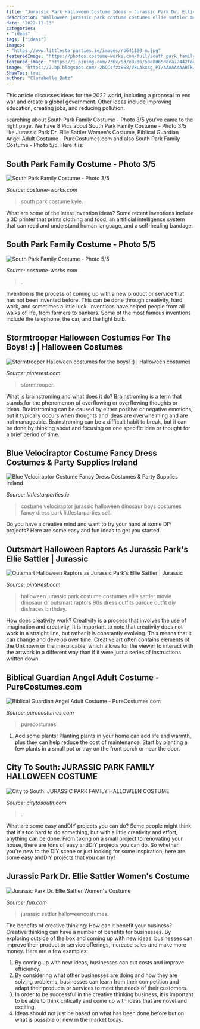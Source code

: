 ```yaml
---
title: "Jurassic Park Halloween Costume Ideas ~ Jurassic Park Dr. Ellie Sattler Women&#039;s Costume"
description: "Halloween jurassic park costume costumes ellie sattler movie dinosaur dr outsmart raptors 90s dress outfits parque outfit diy disfraces birthday"
date: "2022-11-13"
categories:
- "ideas"
tags: ["ideas"]
images:
- "https://www.littlestarparties.ie/images/rb641180_m.jpg"
featuredImage: "https://photos.costume-works.com/full/south_park_family4.jpg"
featured_image: "https://i.pinimg.com/736x/53/e8/d6/53e8d65d8ca72442fa4a4df79a989961.jpg"
image: "https://2.bp.blogspot.com/-2bQCsfzz8S8/VkLAkxsg_PI/AAAAAAAABTk/NOvhqxWNwQA/s1600/IMG_7860.jpg"
ShowToc: true
author: "Clarabelle Batz"
---
```



This article discusses ideas for the 2022 world, including a proposal to end war and create a global government. Other ideas include improving education, creating jobs, and reducing pollution.

	

		
searching about South Park Family Costume - Photo 3/5 you've came to the right page. We have 8 Pics about South Park Family Costume - Photo 3/5 like Jurassic Park Dr. Ellie Sattler Women&#039;s Costume, Biblical Guardian Angel Adult Costume - PureCostumes.com and also South Park Family Costume - Photo 5/5. Here it is:
		
    
## South Park Family Costume - Photo 3/5

<img loading=lazy src="https://photos.costume-works.com/full/south_park_family2.jpg" onerror="this.onerror=null;this.src='https://tse1.mm.bing.net/th?id=OIP.FaIPtbdrEk_xHTDuH9cfZAHaKH&amp;pid=15.1';" alt="South Park Family Costume - Photo 3/5">

_Source: costume-works.com_

>south park costume kyle. 

	

What are some of the latest invention ideas?
Some recent inventions include a 3D printer that prints clothing and food, an artificial intelligence system that can read and understand human language, and a self-healing bandage.

    
## South Park Family Costume - Photo 5/5

<img loading=lazy src="https://photos.costume-works.com/full/south_park_family4.jpg" onerror="this.onerror=null;this.src='https://tse3.mm.bing.net/th?id=OIP.AGP23QqMLpU7EZhEAmQmOQHaKy&amp;pid=15.1';" alt="South Park Family Costume - Photo 5/5">

_Source: costume-works.com_

>. 

	

Invention is the process of coming up with a new product or service that has not been invented before. This can be done through creativity, hard work, and sometimes a little luck. Inventions have helped people from all walks of life, from farmers to bankers. Some of the most famous inventions include the telephone, the car, and the light bulb.

    
## Stormtrooper Halloween Costumes For The Boys! :) | Halloween Costumes

<img loading=lazy src="https://i.pinimg.com/originals/e1/5f/76/e15f76e28be15f1cbcb93064a8a627bd.jpg" onerror="this.onerror=null;this.src='https://tse1.mm.bing.net/th?id=OIP.GgrBwlyCdofU14-DoCoO9QHaNi&amp;pid=15.1';" alt="Stormtrooper Halloween costumes for the boys! :) | Halloween costumes">

_Source: pinterest.com_

>stormtrooper. 

	

What is brainstroming and what does it do?
Brainstroming is a term that stands for the phenomenon of overflowing or overflowing thoughts or ideas. Brainstroming can be caused by either positive or negative emotions, but it typically occurs when thoughts and ideas are overwhelming and are not manageable. Brainstroming can be a difficult habit to break, but it can be done by thinking about and focusing on one specific idea or thought for a brief period of time.

    
## Blue Velociraptor Costume Fancy Dress Costumes &amp; Party Supplies Ireland

<img loading=lazy src="https://www.littlestarparties.ie/images/rb641180_m.jpg" onerror="this.onerror=null;this.src='https://tse3.mm.bing.net/th?id=OIP.rEK1RZw8lhIfdTNCHJLYXAHaL2&amp;pid=15.1';" alt="Blue Velociraptor Costume Fancy Dress Costumes &amp; Party Supplies Ireland">

_Source: littlestarparties.ie_

>costume velociraptor jurassic halloween dinosaur boys costumes fancy dress park littlestarparties sell. 

	

Do you have a creative mind and want to try your hand at some DIY projects? Here are some easy and fun ideas to get you started.

    
## Outsmart Halloween Raptors As Jurassic Park&#039;s Ellie Sattler | Jurassic

<img loading=lazy src="https://i.pinimg.com/736x/53/e8/d6/53e8d65d8ca72442fa4a4df79a989961.jpg" onerror="this.onerror=null;this.src='https://tse2.mm.bing.net/th?id=OIP.i8-aDL-jqqI2rTBOKI7NGwAAAA&amp;pid=15.1';" alt="Outsmart Halloween Raptors as Jurassic Park&#039;s Ellie Sattler | Jurassic">

_Source: pinterest.com_

>halloween jurassic park costume costumes ellie sattler movie dinosaur dr outsmart raptors 90s dress outfits parque outfit diy disfraces birthday. 

	

How does creativity work?
Creativity is a process that involves the use of imagination and creativity. It is important to note that creativity does not work in a straight line, but rather it is constantly evolving. This means that it can change and develop over time. Creative art often contains elements of the Unknown or the inexplicable, which allows for the viewer to interact with the artwork in a different way than if it were just a series of instructions written down.

    
## Biblical Guardian Angel Adult Costume - PureCostumes.com

<img loading=lazy src="https://www.purecostumes.com/mm5/graphics/00000001/01323_full_1.jpg" onerror="this.onerror=null;this.src='https://tse4.mm.bing.net/th?id=OIP.qWfvN_1ubb7CsNr2Sx9-DQHaLO&amp;pid=15.1';" alt="Biblical Guardian Angel Adult Costume - PureCostumes.com">

_Source: purecostumes.com_

>purecostumes. 

	

1. Add some plants! Planting plants in your home can add life and warmth, plus they can help reduce the cost of maintenance. Start by planting a few plants in a small pot or tray on the front porch or near the door.

    
## City To South: JURASSIC PARK FAMILY HALLOWEEN COSTUME

<img loading=lazy src="https://2.bp.blogspot.com/-2bQCsfzz8S8/VkLAkxsg_PI/AAAAAAAABTk/NOvhqxWNwQA/s1600/IMG_7860.jpg" onerror="this.onerror=null;this.src='https://tse1.mm.bing.net/th?id=OIP.NaeYUVH3RhqckaXHtSc9cQHaJ4&amp;pid=15.1';" alt="City to South: JURASSIC PARK FAMILY HALLOWEEN COSTUME">

_Source: citytosouth.com_

>. 

	

What are some easy andDIY projects you can do?
Some people might think that it's too hard to do something, but with a little creativity and effort, anything can be done. From taking on a small project to renovating your house, there are tons of easy andDIY projects you can do. So whether you're new to the DIY scene or just looking for some inspiration, here are some easy andDIY projects that you can try!

    
## Jurassic Park Dr. Ellie Sattler Women&#039;s Costume

<img loading=lazy src="https://images.fun.com/products/64444/2-1-162322/womens-jurassic-park-dr-ellie-sattler-costume-alt-8.jpg" onerror="this.onerror=null;this.src='https://tse1.mm.bing.net/th?id=OIP.dOYB3bEUaD5VdzNCQNV6wAHaKl&amp;pid=15.1';" alt="Jurassic Park Dr. Ellie Sattler Women&#039;s Costume">

_Source: fun.com_

>jurassic sattler halloweencostumes. 

	

The benefits of creative thinking: How can it benefit your business?
Creative thinking can have a number of benefits for businesses. By exploring outside of the box and coming up with new ideas, businesses can improve their product or service offerings, increase sales and make more money. Here are a few examples:
1. By coming up with new ideas, businesses can cut costs and improve efficiency.
2. By considering what other businesses are doing and how they are solving problems, businesses can learn from their competition and adapt their products or services to meet the needs of their customers.
3. In order to be successful in the creative thinking business, it is important to be able to think critically and come up with ideas that are novel and exciting.
4. Ideas should not just be based on what has been done before but on what is possible or new in the market today.

